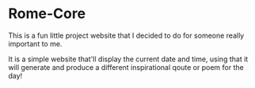# Rome-Core
This is a fun little project website that I decided to do for someone really important to me.

It is a simple website that'll display the current date and time, using that it will generate and produce a different inspirational qoute 
or poem for the day!
